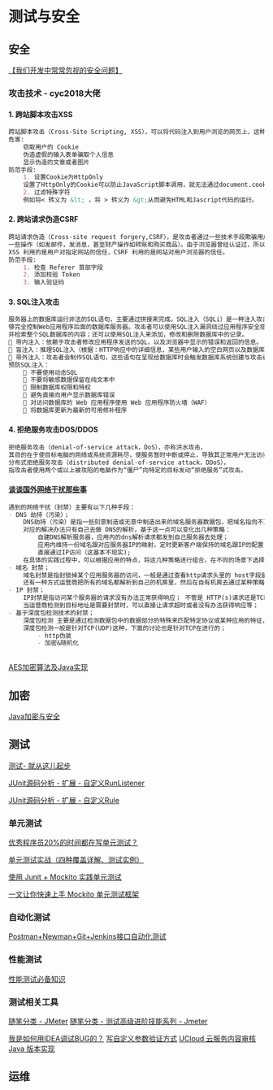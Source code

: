 # 测试与安全
## 安全
[【我们开发中常常忽视的安全问题】](https://www.cnblogs.com/jian0110/p/11125580.html)
### 攻击技术 - cyc2018大佬
#### 1. 跨站脚本攻击XSS
```markdown
跨站脚本攻击（Cross-Site Scripting, XSS），可以将代码注入到用户浏览的网页上，这种代码包括 HTML 和JavaScript。
危害:
    窃取用户的 Cookie
    伪造虚假的输入表单骗取个人信息
    显示伪造的文章或者图片
防范手段:
    1. 设置Cookie为HttpOnly
    设置了HttpOnly的Cookie可以防止JavaScript脚本调用，就无法通过document.cookie获取用户Cookie信息。
    2. 过滤特殊字符
    例如将< 转义为 &lt; ，将 > 转义为 &gt;从而避免HTML和Jascript代码的运行。
```
#### 2. 跨站请求伪造CSRF
```markdown
跨站请求伪造（Cross-site request forgery,CSRF），是攻击者通过一些技术手段欺骗用户的浏览器去访问一个自己曾经认证过的网站并执行
一些操作（如发邮件，发消息，甚至财产操作如转账和购买商品）。由于浏览器曾经认证过，所以被访问的网站会认为是真正的用户操作而去执行。
XSS 利用的是用户对指定网站的信任，CSRF 利用的是网站对用户浏览器的信任。
防范手段:    
    1. 检查 Referer 首部字段
    2. 添加校验 Token
    3. 输入验证码
```
#### 3. SQL注入攻击
```markdown
服务器上的数据库运行非法的SQL语句，主要通过拼接来完成。SQL注入（SQLi）是一种注入攻击，它通过将任意SQL代码插入数据库查询，使攻击者能
够完全控制Web应用程序后面的数据库服务器。攻击者可以使用SQL注入漏洞绕过应用程序安全措施；可以绕过网页或Web应用程序的身份验证和授权，
并检索整个SQL数据库的内容；还可以使用SQL注入来添加，修改和删除数据库中的记录。
 带内注入：依赖于攻击者修改应用程序发送的SQL，以及浏览器中显示的错误和返回的信息。
 盲注入：推理SQL注入（根据：HTTP响应中的详细信息，某些用户输入的空白网页以及数据库响应某些用户输入需要多长时间）
 带外注入：攻击者会制作SQL语句，这些语句在呈现给数据库时会触发数据库系统创建与攻击者控制的外部服务器的连接。
预防SQL注入：
     不要使用动态SQL
     不要将敏感数据保留在纯文本中
     限制数据库权限和特权
     避免直接向用户显示数据库错误
     对访问数据库的 Web 应用程序使用 Web 应用程序防火墙（WAF）
     将数据库更新为最新的可用修补程序
```
#### 4. 拒绝服务攻击DOS/DDOS
```markdown
拒绝服务攻击（denial-of-service attack，DoS），亦称洪水攻击，
其目的在于使目标电脑的网络或系统资源耗尽，使服务暂时中断或停止，导致其正常用户无法访问。
分布式拒绝服务攻击（distributed denial-of-service attack，DDoS），
指攻击者使用两个或以上被攻陷的电脑作为“僵尸”向特定的目标发动“拒绝服务”式攻击。
```
#### [谈谈国外网络干扰那些事](https://www.cnblogs.com/WoodJim/p/9941583.html)
```markdown
遇到的网络干扰（封禁）主要有以下几种手段：
- DNS 劫持（污染）；
    DNS劫持（污染）是指一些刻意制造或无意中制造出来的域名服务器数据包，把域名指向不正确的IP地址（或运营商自己的IP地址),如把某应用的域名解析为:127.0.0.1的本地地址。
    对应的解决办法只有自己去做 DNS的解析，基于这一点可以变化出几种策略：
        自建DNS解析服务器，应用内的dns解析请求都发到自己服务器去处理；
        应用内维持一份域名跟对应服务器IP的映射，定时更新客户端保持的域名跟IP的配置；
        直接通过IP访问（这基本不现实);
    在具体的实践过程中，可以根据应用的特点，将这几种策略进行组合，在不同的场景下选择不同的策略，如发现服务器访问不了时，先采用配置里的Ip进行访问等等；
- 域名 封禁；
    域名封禁是指封锁掉某个应用服务器的访问，一般是通过查看http请求头里的 host字段是否是要封禁的域名； 
    还有一种方式运营商把所有的域名都解析到自己的机房里，然后在自有机房去通过某种策略来决定是否让这个请求继续
- IP 封禁；
    IP封禁是指访问某个服务器的请求没有办法正常获得响应； 不管是 HTTP(s)请求还是TCP(UDP)请求都需要有一个目标地址（IP），
    当运营商检测到目标地址是需要封禁时，可以直接让请求超时或者没有办法获得响应等；
- 基于深度包检测技术的封禁；
    深度包检测 主要是通过检测数据包中的数据部分的特殊来匹配特定协议或某种应用的特征，然后决定是否可以路由到其他地方，
    深度包检测一般是针对TCP(UDP)这种，下面的讨论也是针对TCP在进行的；
        - http伪装
        - 加密&随机化
        
```

[AES加密算法及Java实现](https://www.cnblogs.com/mx-lqk/p/10285379.html)

## 加密
[Java加密与安全](https://www.cnblogs.com/reminis/p/13264132.html)

## 测试
[测试- 就从这儿起步](https://www.cnblogs.com/gxunique/p/10983460.html)

[JUnit源码分析 - 扩展 - 自定义RunListener](https://www.cnblogs.com/coolstream/p/9756336.html)

[JUnit源码分析 - 扩展 - 自定义Rule](https://www.cnblogs.com/coolstream/p/9756334.html)

### 单元测试
[优秀程序员20%的时间都在写单元测试？](https://mp.weixin.qq.com/s?__biz=MzIxMjE5MTE1Nw==&mid=2653198886&idx=2&sn=25262040afc8fa3ac85d1525991e4a44&chksm=8c99e8fcbbee61ea98d52acc87981e3e0a7433a29351c599769f8b41c94843edd544ad67832a&mpshare=1&scene=23&srcid=#rd)

[单元测试实战（四种覆盖详解、测试实例）](https://www.cnblogs.com/csonezp/p/11757967.html) 

[使用 Junit + Mockito 实践单元测试](https://www.cnblogs.com/jmcui/p/12802099.html)

[一文让你快速上手 Mockito 单元测试框架](https://www.cnblogs.com/mghio/p/12996447.html)

### 自动化测试
[Postman+Newman+Git+Jenkins接口自动化测试](https://www.cnblogs.com/wuweiblogs/p/13024263.html)
### 性能测试
[性能测试必备知识](https://www.cnblogs.com/poloyy/category/1806772.html)

### 测试相关工具
[随笔分类 - JMeter](https://www.cnblogs.com/du-hong/category/1149349.html)
[随笔分类 - 测试高级进阶技能系列 - Jmeter](https://www.cnblogs.com/poloyy/category/1746599.html)

[我是如何用IDEA调试BUG的？](https://www.cnblogs.com/coderxx/p/12597824.html)
[写自定义参数验证方式](https://www.cnblogs.com/wangrudong003/p/11966755.html)
[UCloud 云服务内容审核 Java 版本实现](https://www.cnblogs.com/smallSevens/p/11957664.html)

## 运维

##